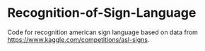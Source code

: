 # Recognition-of-Sign-Language
Code for recognition american sign language based on data from https://www.kaggle.com/competitions/asl-signs.
